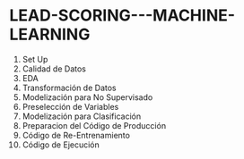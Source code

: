 # LEAD-SCORING---MACHINE-LEARNING

1. Set Up
2. Calidad de Datos
3. EDA
4. Transformación de Datos
5. Modelización para No Supervisado
6. Preselección de Variables
7. Modelización para Clasificación
8. Preparacion del Código de Producción
9. Código de Re-Entrenamiento
10. Código de Ejecución
